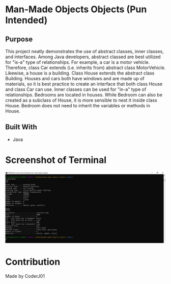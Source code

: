 # Man-Made Objects Objects (Pun Intended)

## Purpose 
This project neatly demonstrates the use of abstract classes, inner classes, and interfaces. Among Java developers, abstract classed are best utilized for "is-a" type of relationships. For example, a car is a motor vehicle. Therefore, class Car extends (i.e. inherits from) abstract class MotorVehicle. Likewise, a house is a building. Class House extends the abstract class Building. Houses and cars both have windows and are made up of materials, so it is best practice to create an interface that both class House and class Car can use. Inner classes can be used for "in-a" type of relationships. Bedrooms are located in houses. While Bedroom can also be created as a subclass of House, it is more sensible to nest it inside class House. Bedroom does not need to inherit the variables or methods in House.

## Built With
* Java

# Screenshot of Terminal
 ![Alt text](./assets/images/terminal-output.JPG?raw=true "Josh's Coding Portfolio")

 # Contribution
 Made by CoderJ01